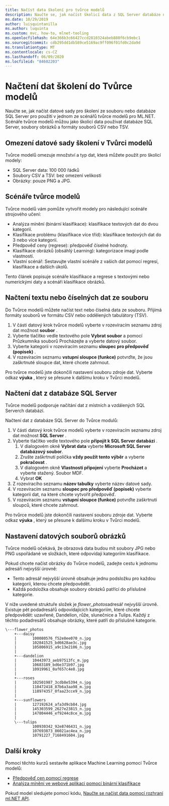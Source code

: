 ```yaml
---
title: Načíst data školení pro tvůrce modelů
description: Naučte se, jak načíst školicí data z SQL Server databáze nebo souboru pro použití v jednom ze scénářů tvůrce modelů pro ML.NET.
ms.date: 10/29/2019
author: luisquintanilla
ms.author: luquinta
ms.custom: mvc, how-to, mlnet-tooling
ms.openlocfilehash: 64e366b3c66427ccd2810324abeb880f6cb9ebc1
ms.sourcegitcommit: cdb295dd1db589ce5169ac9ff096f01fd0c2da9d
ms.translationtype: MT
ms.contentlocale: cs-CZ
ms.lasthandoff: 06/09/2020
ms.locfileid: "84602203"
---
```

# <a name="load-training-data-into-model-builder"></a>Načtení dat školení do Tvůrce modelů

Naučte se, jak načíst datové sady pro školení ze souboru nebo databáze SQL Server pro použití v jednom ze scénářů tvůrce modelů pro ML.NET. Scénáře tvůrce modelů můžou jako školicí data používat databáze SQL Server, soubory obrázků a formáty souborů CSV nebo TSV.

## <a name="training-dataset-limitations-in-model-builder"></a>Omezení datové sady školení v Tvůrci modelů

Tvůrce modelů omezuje množství a typ dat, která můžete použít pro školicí modely:

- SQL Server data: 100 000 řádků
- Soubory CSV a TSV: bez omezení velikosti
- Obrázky: pouze PNG a JPG.

## <a name="model-builder-scenarios"></a>Scénáře tvůrce modelů

Tvůrce modelů vám pomůže vytvořit modely pro následující scénáře strojového učení:

- Analýza mínění (binární klasifikace): klasifikace textových dat do dvou kategorií.
- Klasifikace problému (klasifikace více tříd): klasifikace textových dat do 3 nebo více kategorií.
- Předpověď ceny (regrese): předpověď číselné hodnoty.
- Klasifikace obrázků (obsáhlý Learning): kategorizace imagí podle vlastností.
- Vlastní scénář: Sestavujte vlastní scénáře z vašich dat pomocí regresí, klasifikace a dalších úkolů.

Tento článek popisuje scénáře klasifikace a regrese s textovými nebo numerickými daty a scénáři klasifikace obrázků.

## <a name="load-text-or-numeric-data-from-a-file"></a>Načtení textu nebo číselných dat ze souboru

Do Tvůrce modelů můžete načíst text nebo číselná data ze souboru. Přijímá formáty souborů ve formátu CSV nebo oddělených tabulátory (TSV).

1. V části datový krok tvůrce modelů vyberte v rozevíracím seznamu zdroj dat možnost **soubor** .
2. Vyberte tlačítko vedle textového pole **Vybrat soubor** a pomocí Průzkumníka souborů Procházejte a vyberte datový soubor.
3. Vyberte kategorii v rozevíracím seznamu **sloupec pro předpověď (popisek)** .
4. V rozevíracím seznamu **vstupní sloupce (funkce)** potvrďte, že jsou zaškrtnuté sloupce dat, které chcete zahrnout.

Pro tvůrce modelů jste dokončili nastavení souboru zdroje dat. Vyberte odkaz **výuka** , který se přesune k dalšímu kroku v Tvůrci modelů.

## <a name="load-data-from-a-sql-server-database"></a>Načtení dat z databáze SQL Server

Tvůrce modelů podporuje načítání dat z místních a vzdálených SQL Serverch databází.

Načtení dat z databáze SQL Server do Tvůrce modulů:

1. V části datový krok tvůrce modelů vyberte v rozevíracím seznamu zdroj dat možnost **SQL Server** .
1. Vyberte tlačítko vedle textového pole **připojit k SQL Server databázi** .
    1. V dialogovém okně **Vybrat data** vyberte **Microsoft SQL Server databázový soubor**.
    1. Zrušte zaškrtnutí políčka **vždy použít tento výběr** a vyberte **pokračovat** .
    1. V dialogovém okně **Vlastnosti připojení** vyberte **Procházet** a vyberte stažený. Soubor MDF.
    1. Vybrat **OK**
1. Z rozevíracího seznamu **název tabulky** vyberte název datové sady.
1. V rozevíracím seznamu **sloupec pro předpověď (popisek)** vyberte kategorii dat, na které chcete vytvořit předpověď.
1. V rozevíracím seznamu **vstupní sloupce (funkce)** potvrďte zaškrtnutí sloupců, které chcete zahrnout.

Pro tvůrce modelů jste dokončili nastavení souboru zdroje dat. Vyberte odkaz **výuka** , který se přesune k dalšímu kroku v Tvůrci modelů.

## <a name="set-up-image-data-files"></a>Nastavení datových souborů obrázků

Tvůrce modelů očekává, že obrazová data budou mít soubory JPG nebo PNG uspořádané ve složkách, které odpovídají kategoriím klasifikace.

Pokud chcete načíst obrázky do Tvůrce modelů, zadejte cestu k jednomu adresáři nejvyšší úrovně:

- Tento adresář nejvyšší úrovně obsahuje jednu podsložku pro každou kategorii, kterou chcete předpovědět.
- Každá podsložka obsahuje soubory obrázků patřící do příslušné kategorie.

V níže uvedené struktuře složek je *flower_photos*adresář nejvyšší úrovně. Existuje pět podadresářů odpovídajících kategoriím, které chcete předpovědět: uzavřené, Dandelion, růže, slunečnice a Tulips. Každý z těchto podadresářů obsahuje obrázky, které patří do příslušné kategorie.

```text
\---flower_photos
    +---daisy
    |       100080576_f52e8ee070_n.jpg
    |       102841525_bd6628ae3c.jpg
    |       105806915_a9c13e2106_n.jpg
    |
    +---dandelion
    |       10443973_aeb97513fc_m.jpg
    |       10683189_bd6e371b97.jpg
    |       10919961_0af657c4e8.jpg
    |
    +---roses
    |       102501987_3cdb8e5394_n.jpg
    |       110472418_87b6a3aa98_m.jpg
    |       118974357_0faa23cce9_n.jpg
    |
    +---sunflowers
    |       127192624_afa3d9cb84.jpg
    |       145303599_2627e23815_n.jpg
    |       147804446_ef9244c8ce_m.jpg
    |
    \---tulips
            100930342_92e8746431_n.jpg
            107693873_86021ac4ea_n.jpg
            10791227_7168491604.jpg
```

## <a name="next-steps"></a>Další kroky

Pomocí těchto kurzů sestavíte aplikace Machine Learning pomocí Tvůrce modelů:

- [Předpověď cen pomocí regrese](../tutorials/predict-prices-with-model-builder.md)
- [Analýza mínění ve webové aplikaci pomocí binární klasifikace](../tutorials/sentiment-analysis-model-builder.md)

Pokud model sledujete pomocí kódu, [Naučte se načíst data pomocí rozhraní ml.NET API](load-data-ml-net.md).

